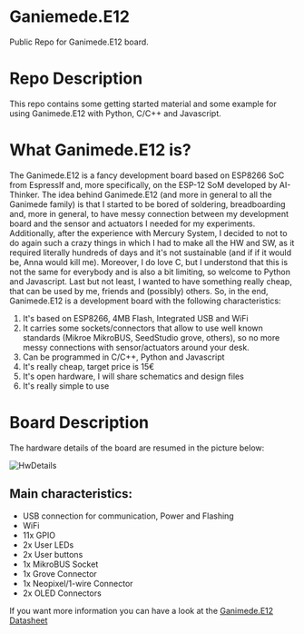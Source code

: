 # Ganiemede.E12
Public Repo for Ganimede.E12 board. 

# Repo Description
This repo contains some getting started material and some example for using Ganimede.E12 with Python, C/C++ and Javascript.

# What Ganimede.E12 is?
The Ganimede.E12 is a fancy development board based on ESP8266 SoC from EspressIf and, more specifically, on the ESP-12 SoM developed by AI-Thinker.
The idea behind Ganimede.E12 (and more in general to all the Ganimede family) is that I started to be bored of soldering, breadboarding and, more in general, to have messy connection between my development board and the sensor and actuators I needed for my experiments.
Additionally, after the experience with Mercury System, I decided to not to do again such a crazy things in which I had to make all the HW and SW, as it required literally hundreds of days and it's not sustainable (and if if it would be, Anna would kill me). Moreover, I do love C, but I understond that this is not the same for everybody and is also a bit limiting, so welcome to Python and Javascript. Last but not least, I wanted to have something really cheap, that can be used by me, friends and (possibly) others.
So, in the end, Ganimede.E12 is a development board with the following characteristics:

1. It's based on ESP8266, 4MB Flash, Integrated USB and WiFi
2. It carries some sockets/connectors that allow to use well known standards (Mikroe MikroBUS, SeedStudio grove, others), so no more messy connections with sensor/actuators around your desk.
3. Can be programmed in C/C++, Python and Javascript
4. It's really cheap, target price is 15€
5. It's open hardware, I will share schematics and design files
6. It's really simple to use

# Board Description
The hardware details of the board are resumed in the picture below:

![HwDetails](https://github.com/ffich/Ganiemede.E12/blob/main/00_GettingStarted/10_Resources/10_Images/HwDetails.png)

## Main characteristics:
- USB connection for communication, Power and Flashing
- WiFi
- 11x GPIO
- 2x User LEDs
- 2x User buttons
- 1x MikroBUS Socket
- 1x Grove Connector
- 1x Neopixel/1-wire Connector
- 2x OLED Connectors

If you want more information you can have a look at the [Ganimede.E12 Datasheet](https://2492ae4f-d323-49c0-bc1e-8d5936f83a9d.usrfiles.com/ugd/2492ae_11933c1aee514b55b51fd540d7772119.pdf)



